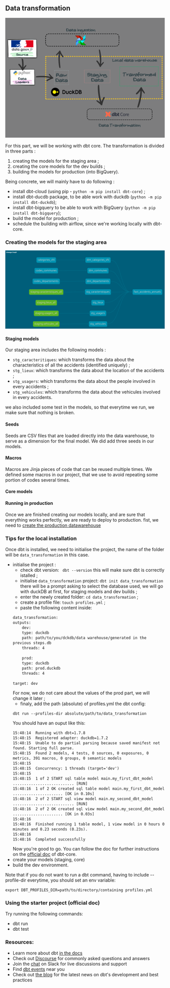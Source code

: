 ## Data transformation
![Data transformation architecture](../images/data_transformation.png)

For this part, we will be working with dbt core. The transformation is divided in three parts : 
1. creating the models for the staging area ;
2. creating the core models for the dev builds ;
3. building the models for production (into BigQuery).

Being concrete, we will mainly have to do following :
* install dbt-cloud (using pip - ``` python -m pip install dbt-core ```) ; 
* install dbt-ducdb package, to be able work with duckdb (``` python -m pip install dbt-duckdb ```);
* install dbt-bigquery to be able to work with BigQuery (``` python -m pip install dbt-bigquery ```);
* build the model for production ;
* schedule the building with airflow, since we're working locally with dbt-core.

### Creating the models for the staging area

![lineage graph](../images/lineage_graph.png)

#### Staging models
Our staging area includes the following models : 
* ```stg_caracteritiques```: which transforms the data about the characteristics of all the accidents (identified uniquely) ;
* ```stg_lieux```: which transforms the data about the location of the accidents ;
* ```stg_usagers```: which transforms the data about the people involved in every accidents ;
* ```stg_vehicules```: which transforms the data about the vehicules involved in every accidents.

we also included some test in the models, so that everytime we run, we make sure that nothing is broken.

#### Seeds
Seeds are CSV files that are loaded directly into the data warehouse, to serve as a dimension for the final model. We did add three seeds in our models.

#### Macros
Macros are Jinja pieces of code that can be reused multiple times. We defined some macros in our project, that we use to avoid repeating some portion of codes several times.

#### Core models


#### Running in production
Once we are finished creating our models locally, and are sure that everything works perfectly, we are ready to deploy to production.
fist, we need to [create the production datawarehouse]()


### Tips for the local installation

Once dbt is installed, we need to initialise the project, the name of the folder will be ```data_transformation``` in this case.
* initialise the project :
    * check dbt version:  ``` dbt --version```
    this will make sure dbt is correctly istalled ;
    * initialise ```data_transformation``` project: ``` dbt init data_transformation ```
    there will be a prompt asking to select the database used, we will go with duckDB at first, for staging models and dev builds ;
    * enter the newly created folder: ``` cd data_transformation ``` ;
    * create a profile file: ``` touch profiles.yml ``` ;
    * paste the following content inside: 
    ``` 
    data_transformation:
    outputs:
        dev:
        type: duckdb
        path: path/to/you/dckdb/data warehouse/generated in the previous steps.db
        threads: 4

        prod:
        type: duckdb
        path: prod.duckdb
        threads: 4

    target: dev

    ``` 
    For now, we do not care about the values of the prod part, we will change it later ;
    * finaly, add the path (absolute) of profiles.yml the dbt config: 
    ```  
    dbt run --profiles-dir absolute/path/to/data_transformation
    ```
    You should have an ouput like this:
    ```
    15:48:14  Running with dbt=1.7.8
    15:48:15  Registered adapter: duckdb=1.7.2
    15:48:15  Unable to do partial parsing because saved manifest not found. Starting full parse.
    15:48:15  Found 2 models, 4 tests, 0 sources, 0 exposures, 0 metrics, 391 macros, 0 groups, 0 semantic models
    15:48:15  
    15:48:15  Concurrency: 1 threads (target='dev')
    15:48:15  
    15:48:15  1 of 2 START sql table model main.my_first_dbt_model ........................... [RUN]
    15:48:16  1 of 2 OK created sql table model main.my_first_dbt_model ...................... [OK in 0.10s]
    15:48:16  2 of 2 START sql view model main.my_second_dbt_model ........................... [RUN]
    15:48:16  2 of 2 OK created sql view model main.my_second_dbt_model ...................... [OK in 0.03s]
    15:48:16  
    15:48:16  Finished running 1 table model, 1 view model in 0 hours 0 minutes and 0.23 seconds (0.23s).
    15:48:16  
    15:48:16  Completed successfully
    ```
    Now you're good to go. You can follow the doc for further instructions on the [official doc](https://docs.getdbt.com/guides/manual-install?step=1)  of dbt-core.
* create your models (staging, core)
* build the dev environment.

Note that if you do not want to run a dbt command, having to include --profile-dir everytime, you should set an env variable:
```
export DBT_PROFILES_DIR=path/to/directory/containing profiles.yml
``` 

### Using the starter project (official doc)

Try running the following commands:
- dbt run
- dbt test


### Resources:
- Learn more about dbt [in the docs](https://docs.getdbt.com/docs/introduction)
- Check out [Discourse](https://discourse.getdbt.com/) for commonly asked questions and answers
- Join the [chat](https://community.getdbt.com/) on Slack for live discussions and support
- Find [dbt events](https://events.getdbt.com) near you
- Check out [the blog](https://blog.getdbt.com/) for the latest news on dbt's development and best practices
